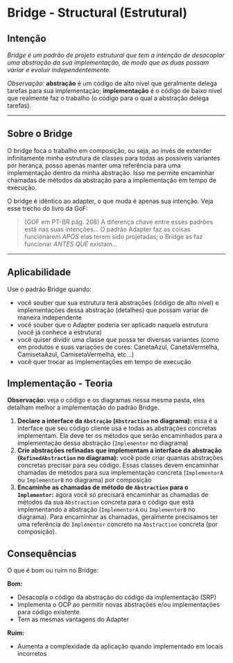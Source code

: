 # Bridge - Structural (Estrutural)

## Intenção

_Bridge é um padrão de projeto estrutural que tem a intenção de desacoplar uma abstração da sua implementação, de modo que as duas possam variar e evoluir independentemente._

_Observação:_ **abstração** é um código de alto nível que geralmente delega tarefas para sua implementação; **implementação** é o código de baixo nível que realmente faz o trabalho (o código para o qual a abstração delega tarefas).

---

## Sobre o Bridge

O bridge foca o trabalho em composição, ou seja, ao invés de extender infinitamente minha estrutura de classes para todas as possíveis variantes por herança, posso apenas manter uma referência para uma implementação dentro da minha abstração. Isso me permite encaminhar chamadas de métodos da abstração para a implementação em tempo de execução.

O bridge é idêntico ao adapter, o que muda é apenas sua intenção. Veja esse trecho do livro da GoF:

> (GOF em PT-BR pág. 208) A diferença chave entre esses padrões está nas suas intenções… O padrão Adapter faz as coisas funcionarem _APÓS_ elas terem sido projetadas; o Bridge as faz funcionar _ANTES QUE_ existam...

---

## Aplicabilidade

Use o padrão Bridge quando:

- você souber que sua estrutura terá abstrações (código de alto nível) e implementações dessa abstração (detalhes) que possam variar de maneira independente
- você souber que o Adapter poderia ser aplicado naquela estrutura (você já conhece a estrutura)
- você quiser dividir uma classe que possa ter diversas variantes (como em produtos e suas variações de cores: CanetaAzul, CanetaVermelha, CamisetaAzul, CamisetaVermelha, etc...)
- você quer trocar as implementações em tempo de execução

## Implementação - Teoria

**Observação:** veja o código e os diagramas nessa mesma pasta, eles detalham melhor a implementação do padrão Bridge.

1. **Declare a interface da `Abstração` (`Abstraction` no diagrama):** essa é a interface que seu código cliente usa e todas as abstrações concretas implementam. Ela deve ter os métodos que serão encaminhados para a implementação dessa abstração (`Implementor` no diagrama)
2. **Crie abstrações refinadas que implementam a interface da abstração (`RefinedAbstraction` no diagrama):** você pode criar quantas abstrações concretas precisar para seu código. Essas classes devem encaminhar chamadas de métodos para sua implementação concreta (`ImplementorA` ou `ImplementorB` no diagrama) por composição
3. **Encaminhe as chamadas de método de `Abstraction` para o `Implementor`:** agora você só precisará encaminhar as chamadas de métodos da sua `Abstraction` concreta para o código que está implementando a abstração (`ImplementorA` ou `ImplementorB` no diagrama). Para encaminhar as chamadas, geralmente precisamos ter uma referência do `Implementor` concreto na `Abstraction` concreta (por composição).

## Consequências

O que é bom ou ruim no Bridge:

**Bom:**

- Desacopla o código da abstração do código da implementação (SRP)
- Implementa o OCP ao permitir novas abstrações e/ou implementações para código existente
- Tem as mesmas vantagens do Adapter

**Ruim:**

- Aumenta a complexidade da aplicação quando implementado em locais incorretos
